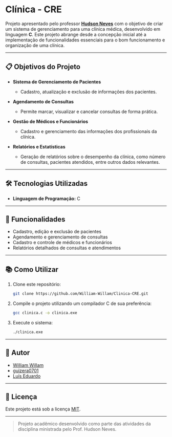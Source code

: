 # Clínica - CRE

Projeto apresentado pelo professor **[Hudson Neves](https://github.com/HudsonNeves)** com o objetivo de criar um sistema de gerenciamento para uma clínica médica, desenvolvido em linguagem **C**. Este projeto abrange desde a concepção inicial até a implementação de funcionalidades essenciais para o bom funcionamento e organização de uma clínica.

---

## 📋 Objetivos do Projeto

- **Sistema de Gerenciamento de Pacientes**
  - Cadastro, atualização e exclusão de informações dos pacientes.

- **Agendamento de Consultas**
  - Permite marcar, visualizar e cancelar consultas de forma prática.

- **Gestão de Médicos e Funcionários**
  - Cadastro e gerenciamento das informações dos profissionais da clínica.

- **Relatórios e Estatísticas**
  - Geração de relatórios sobre o desempenho da clínica, como número de consultas, pacientes atendidos, entre outros dados relevantes.

---

## 🛠️ Tecnologias Utilizadas

- **Linguagem de Programação:** C

---

## 🚀 Funcionalidades

- Cadastro, edição e exclusão de pacientes
- Agendamento e gerenciamento de consultas
- Cadastro e controle de médicos e funcionários
- Relatórios detalhados de consultas e atendimentos

---

## 📚 Como Utilizar

1. Clone este repositório:
   ```bash
   git clone https://github.com/William-Willam/Clinica-CRE.git
   ```

2. Compile o projeto utilizando um compilador C de sua preferência:
   ```bash
   gcc clinica.c -o clinica.exe
   ```

3. Execute o sistema:
   ```bash
   ./clinica.exe
   ```

---

## 👤 Autor

- [William Willam](https://github.com/William-Willam)
- [guizera0701](https://github.com/guizera0701)
- [Luís Eduardo](https://github.com/xnigthking)

---

## 📄 Licença

Este projeto está sob a licença [MIT](LICENSE).

---

> Projeto acadêmico desenvolvido como parte das atividades da disciplina ministrada pelo Prof. Hudson Neves.
